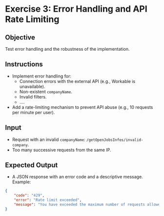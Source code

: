 # Exercise 3: Error Handling and API Rate Limiting

## Objective
Test error handling and the robustness of the implementation.

## Instructions
- Implement error handling for:
  - Connection errors with the external API (e.g., Workable is unavailable).
  - Non-existent `companyName`.
  - Invalid filters.
  - ....
- Add a rate-limiting mechanism to prevent API abuse (e.g., 10 requests per minute per user).

## Input
- Request with an invalid `companyName`: `/getOpenJobsInfos/invalid-company`.
- Too many successive requests from the same IP.

## Expected Output
- A JSON response with an error code and a descriptive message. Example:
```json
{
    "code": "429",
    "error": "Rate limit exceeded",
    "message": "You have exceeded the maximum number of requests allowed. Try again later."
}
```